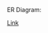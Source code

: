 ER Diagram:

[Link](https://lucid.app/lucidchart/53701037-d7e9-48da-aad6-122856a99a22/edit?page=0_0#)